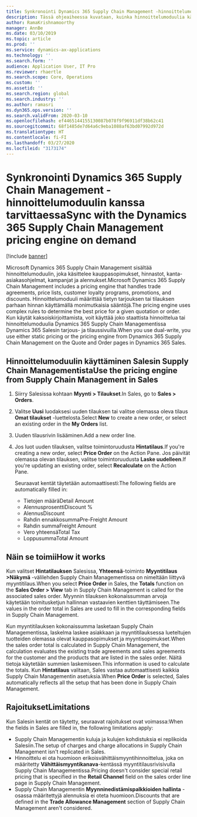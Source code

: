 ```yaml
---
title: Synkronointi Dynamics 365 Supply Chain Management -hinnoittelumoduulin kanssa tarvittaessa
description: Tässä ohjeaiheessa kuvataan, kuinka hinnoittelumoduulia käytetään Microsoft Dynamics 365 Supply Chain Managementissa Dynamics 365 Salesista.
author: RamaKrishnamoorthy
manager: AnnBe
ms.date: 03/10/2019
ms.topic: article
ms.prod: ''
ms.service: dynamics-ax-applications
ms.technology: ''
ms.search.form: ''
audience: Application User, IT Pro
ms.reviewer: rhaertle
ms.search.scope: Core, Operations
ms.custom: ''
ms.assetid: ''
ms.search.region: global
ms.search.industry: ''
ms.author: ramasri
ms.dyn365.ops.version: ''
ms.search.validFrom: 2020-03-10
ms.openlocfilehash: ef4465144155130087b078f9f96911df38b62c41
ms.sourcegitcommit: 68f1485de7d64a6c9eba1088af63bd07992d972d
ms.translationtype: HT
ms.contentlocale: fi-FI
ms.lasthandoff: 03/27/2020
ms.locfileid: "3173174"
---
```

# <a name="sync-with-the-dynamics-365-supply-chain-management-pricing-engine-on-demand"></a><span data-ttu-id="0bf54-103">Synkronointi Dynamics 365 Supply Chain Management -hinnoittelumoduulin kanssa tarvittaessa</span><span class="sxs-lookup"><span data-stu-id="0bf54-103">Sync with the Dynamics 365 Supply Chain Management pricing engine on demand</span></span>

[!include [banner](../../includes/banner.md)]



<span data-ttu-id="0bf54-104">Microsoft Dynamics 365 Supply Chain Management sisältää hinnoittelumoduulin, joka käsittelee kauppasopimukset, hinnastot, kanta-asiakasohjelmat, kampanjat ja alennukset.</span><span class="sxs-lookup"><span data-stu-id="0bf54-104">Microsoft Dynamics 365 Supply Chain Management includes a pricing engine that handles trade agreements, price lists, customer loyalty programs, promotions, and discounts.</span></span> <span data-ttu-id="0bf54-105">Hinnoittelumoduuli määrittää tietyn tarjouksen tai tilauksen parhaan hinnan käyttämällä monimutkaisia sääntöjä.</span><span class="sxs-lookup"><span data-stu-id="0bf54-105">The pricing engine uses complex rules to determine the best price for a given quotation or order.</span></span> <span data-ttu-id="0bf54-106">Kun käytät kaksoiskirjoittamista, voit käyttää joko staattista hinnoittelua tai hinnoittelumoduulia Dynamics 365 Supply Chain Managementissa Dynamics 365 Salesin tarjous- ja tilaussivuilla.</span><span class="sxs-lookup"><span data-stu-id="0bf54-106">When you use dual-write, you use either static pricing or the pricing engine from Dynamics 365 Supply Chain Management on the Quote and Order pages in Dynamics 365 Sales.</span></span>

## <a name="use-the-pricing-engine-from-supply-chain-management-in-sales"></a><span data-ttu-id="0bf54-107">Hinnoittelumoduulin käyttäminen Salesin Supply Chain Managementista</span><span class="sxs-lookup"><span data-stu-id="0bf54-107">Use the pricing engine from Supply Chain Management in Sales</span></span>

1. <span data-ttu-id="0bf54-108">Siirry Salesissa kohtaan **Myynti \> Tilaukset**.</span><span class="sxs-lookup"><span data-stu-id="0bf54-108">In Sales, go to **Sales \> Orders**.</span></span>
2. <span data-ttu-id="0bf54-109">Valitse **Uusi** luodaksesi uuden tilauksen tai valitse olemassa oleva tilaus **Omat tilaukset** -luettelosta.</span><span class="sxs-lookup"><span data-stu-id="0bf54-109">Select **New** to create a new order, or select an existing order in the **My Orders** list.</span></span>
3. <span data-ttu-id="0bf54-110">Uuden tilausrivin lisääminen.</span><span class="sxs-lookup"><span data-stu-id="0bf54-110">Add a new order line.</span></span>
4. <span data-ttu-id="0bf54-111">Jos luot uuden tilauksen, valitse toimintoruudusta **Hintatilaus**.</span><span class="sxs-lookup"><span data-stu-id="0bf54-111">If you're creating a new order, select **Price Order** on the Action Pane.</span></span> <span data-ttu-id="0bf54-112">Jos päivität olemassa olevan tilauksen, valitse toimintoruudusta **Laske uudelleen**.</span><span class="sxs-lookup"><span data-stu-id="0bf54-112">If you're updating an existing order, select **Recalculate** on the Action Pane.</span></span>

    <span data-ttu-id="0bf54-113">Seuraavat kentät täytetään automaattisesti:</span><span class="sxs-lookup"><span data-stu-id="0bf54-113">The following fields are automatically filled in:</span></span>

    + <span data-ttu-id="0bf54-114">Tietojen määrä</span><span class="sxs-lookup"><span data-stu-id="0bf54-114">Detail Amount</span></span>
    + <span data-ttu-id="0bf54-115">Alennusprosentti</span><span class="sxs-lookup"><span data-stu-id="0bf54-115">Discount %</span></span>
    + <span data-ttu-id="0bf54-116">Alennus</span><span class="sxs-lookup"><span data-stu-id="0bf54-116">Discount</span></span>
    + <span data-ttu-id="0bf54-117">Rahdin ennakkosumma</span><span class="sxs-lookup"><span data-stu-id="0bf54-117">Pre-Freight Amount</span></span>
    + <span data-ttu-id="0bf54-118">Rahdin summa</span><span class="sxs-lookup"><span data-stu-id="0bf54-118">Freight Amount</span></span>
    + <span data-ttu-id="0bf54-119">Vero yhteensä</span><span class="sxs-lookup"><span data-stu-id="0bf54-119">Total Tax</span></span>
    + <span data-ttu-id="0bf54-120">Loppusumma</span><span class="sxs-lookup"><span data-stu-id="0bf54-120">Total Amount</span></span>

## <a name="how-it-works"></a><span data-ttu-id="0bf54-121">Näin se toimii</span><span class="sxs-lookup"><span data-stu-id="0bf54-121">How it works</span></span>

<span data-ttu-id="0bf54-122">Kun valitset **Hintatilauksen** Salesissa, **Yhteensä**-toiminto **Myyntitilaus \>Näkymä** -välilehden Supply Chain Managementissa on nimeltään liittyvä myyntitilaus.</span><span class="sxs-lookup"><span data-stu-id="0bf54-122">When you select **Price Order** in Sales, the **Totals** function on the **Sales Order \> View** tab in Supply Chain Management is called for the associated sales order.</span></span> <span data-ttu-id="0bf54-123">Myynnin tilauksen kokonaissumman arvoja käytetään toimitusketjun hallinnan vastaavien kenttien täyttämiseen.</span><span class="sxs-lookup"><span data-stu-id="0bf54-123">The values in the order total in Sales are used to fill in the corresponding fields in Supply Chain Management.</span></span>

<span data-ttu-id="0bf54-124">Kun myyntitilauksen kokonaissumma lasketaan Supply Chain Managementissa, laskelma laskee asiakkaan ja myyntitilauksessa lueteltujen tuotteiden olemassa olevat kauppasopimukset ja myyntisopimukset.</span><span class="sxs-lookup"><span data-stu-id="0bf54-124">When the sales order total is calculated in Supply Chain Management, the calculation evaluates the existing trade agreements and sales agreements for the customer and the products that are listed in the sales order.</span></span> <span data-ttu-id="0bf54-125">Näitä tietoja käytetään summien laskemiseen.</span><span class="sxs-lookup"><span data-stu-id="0bf54-125">This information is used to calculate the totals.</span></span> <span data-ttu-id="0bf54-126">Kun **Hintatilaus** valitaan, Sales vastaa automaattisesti kaikkia Supply Chain Managementin asetuksia.</span><span class="sxs-lookup"><span data-stu-id="0bf54-126">When **Price Order** is selected, Sales automatically reflects all the setup that has been done in Supply Chain Management.</span></span>

## <a name="limitations"></a><span data-ttu-id="0bf54-127">Rajoitukset</span><span class="sxs-lookup"><span data-stu-id="0bf54-127">Limitations</span></span>

<span data-ttu-id="0bf54-128">Kun Salesin kentät on täytetty, seuraavat rajoitukset ovat voimassa:</span><span class="sxs-lookup"><span data-stu-id="0bf54-128">When the fields in Sales are filled in, the following limitations apply:</span></span>

+ <span data-ttu-id="0bf54-129">Supply Chain Managementin kuluja ja kulujen kohdistuksia ei replikoida Salesiin.</span><span class="sxs-lookup"><span data-stu-id="0bf54-129">The setup of charges and charge allocations in Supply Chain Management isn't replicated in Sales.</span></span>
+ <span data-ttu-id="0bf54-130">Hinnoittelu ei ota huomioon erikoisvähittäismyyntihinnoittelua, joka on määritetty **Vähittäismyyntikanava**-kentässä myyntitilausrivisivulla Supply Chain Managementissa.</span><span class="sxs-lookup"><span data-stu-id="0bf54-130">Pricing doesn't consider special retail pricing that is specified in the **Retail Channel** field on the sales order line page in Supply Chain Management.</span></span>
+ <span data-ttu-id="0bf54-131">Supply Chain Managementin **Myynninedistämispalkkioiden hallinta** -osassa määritettyjä alennuksia ei oteta huomioon.</span><span class="sxs-lookup"><span data-stu-id="0bf54-131">Discounts that are defined in the **Trade Allowance Management** section of Supply Chain Management aren't considered.</span></span>
